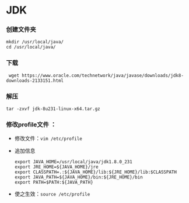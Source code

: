 # JDK
### 创建文件夹
```
mkdir /usr/local/java/
cd /usr/local/java/
```

### 下载
` wget https://www.oracle.com/technetwork/java/javase/downloads/jdk8-downloads-2133151.html`

### 解压
`tar -zxvf jdk-8u231-linux-x64.tar.gz`

### 修改profile文件 ： 
* 修改文件：`vim /etc/profile`

* 追加信息
    ```
    export JAVA_HOME=/usr/local/java/jdk1.8.0_231
    export JRE_HOME=${JAVA_HOME}/jre
    export CLASSPATH=.:${JAVA_HOME}/lib:${JRE_HOME}/lib:$CLASSPATH
    export JAVA_PATH=${JAVA_HOME}/bin:${JRE_HOME}/bin
    export PATH=$PATH:${JAVA_PATH}
    ```
  
* 使之生效：`source /etc/profile`
